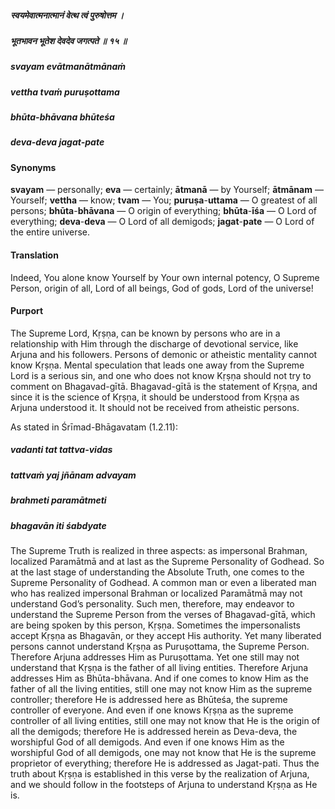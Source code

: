 ##### स्वयमेवात्मनात्मानं वेत्थ त्वं पुरुषोत्तम ।
##### भूतभावन भूतेश देवदेव जगत्पते ॥ १५ ॥

##### svayam evātmanātmānaṁ
##### vettha tvaṁ puruṣottama
##### bhūta-bhāvana bhūteśa
##### deva-deva jagat-pate

#### Synonyms

**svayam** — personally; **eva** — certainly; **ātmanā** — by Yourself; **ātmānam** — Yourself; **vettha** — know; **tvam** — You; **puruṣa**-**uttama** — O greatest of all persons; **bhūta**-**bhāvana** — O origin of everything; **bhūta**-**īśa** — O Lord of everything; **deva**-**deva** — O Lord of all demigods; **jagat**-**pate** — O Lord of the entire universe.

#### Translation

Indeed, You alone know Yourself by Your own internal potency, O Supreme Person, origin of all, Lord of all beings, God of gods, Lord of the universe!

#### Purport

The Supreme Lord, Kṛṣṇa, can be known by persons who are in a relationship with Him through the discharge of devotional service, like Arjuna and his followers. Persons of demonic or atheistic mentality cannot know Kṛṣṇa. Mental speculation that leads one away from the Supreme Lord is a serious sin, and one who does not know Kṛṣṇa should not try to comment on Bhagavad-gītā. Bhagavad-gītā is the statement of Kṛṣṇa, and since it is the science of Kṛṣṇa, it should be understood from Kṛṣṇa as Arjuna understood it. It should not be received from atheistic persons.

As stated in Śrīmad-Bhāgavatam (1.2.11):

##### vadanti tat tattva-vidas
##### tattvaṁ yaj jñānam advayam
##### brahmeti paramātmeti
##### bhagavān iti śabdyate

The Supreme Truth is realized in three aspects: as impersonal Brahman, localized Paramātmā and at last as the Supreme Personality of Godhead. So at the last stage of understanding the Absolute Truth, one comes to the Supreme Personality of Godhead. A common man or even a liberated man who has realized impersonal Brahman or localized Paramātmā may not understand God’s personality. Such men, therefore, may endeavor to understand the Supreme Person from the verses of Bhagavad-gītā, which are being spoken by this person, Kṛṣṇa. Sometimes the impersonalists accept Kṛṣṇa as Bhagavān, or they accept His authority. Yet many liberated persons cannot understand Kṛṣṇa as Puruṣottama, the Supreme Person. Therefore Arjuna addresses Him as Puruṣottama. Yet one still may not understand that Kṛṣṇa is the father of all living entities. Therefore Arjuna addresses Him as Bhūta-bhāvana. And if one comes to know Him as the father of all the living entities, still one may not know Him as the supreme controller; therefore He is addressed here as Bhūteśa, the supreme controller of everyone. And even if one knows Kṛṣṇa as the supreme controller of all living entities, still one may not know that He is the origin of all the demigods; therefore He is addressed herein as Deva-deva, the worshipful God of all demigods. And even if one knows Him as the worshipful God of all demigods, one may not know that He is the supreme proprietor of everything; therefore He is addressed as Jagat-pati. Thus the truth about Kṛṣṇa is established in this verse by the realization of Arjuna, and we should follow in the footsteps of Arjuna to understand Kṛṣṇa as He is.